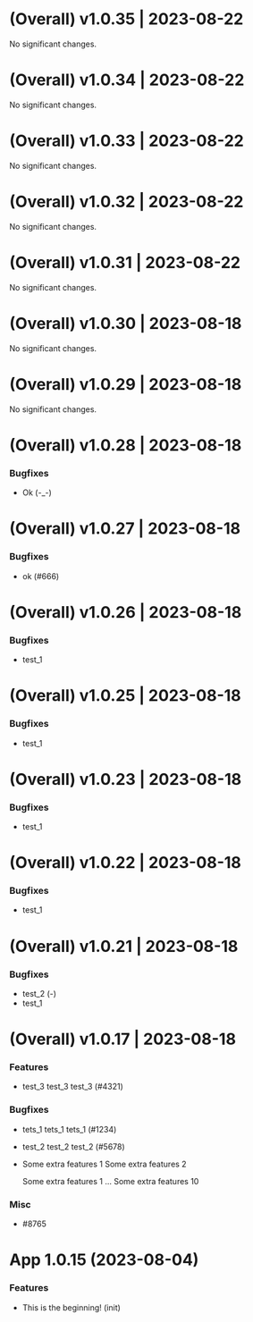 (Overall) v1.0.35 | 2023-08-22
==============================

No significant changes.


(Overall) v1.0.34 | 2023-08-22
==============================

No significant changes.


(Overall) v1.0.33 | 2023-08-22
==============================

No significant changes.


(Overall) v1.0.32 | 2023-08-22
==============================

No significant changes.


(Overall) v1.0.31 | 2023-08-22
==============================

No significant changes.


(Overall) v1.0.30 | 2023-08-18
==============================

No significant changes.


(Overall) v1.0.29 | 2023-08-18
==============================

No significant changes.


(Overall) v1.0.28 | 2023-08-18
==============================

### Bugfixes

- Ok (-_-)


(Overall) v1.0.27 | 2023-08-18
==============================

### Bugfixes

- ok (#666)


(Overall) v1.0.26 | 2023-08-18
==============================

### Bugfixes

- test_1


(Overall) v1.0.25 | 2023-08-18
==============================

### Bugfixes

- test_1


(Overall) v1.0.23 | 2023-08-18
==============================

### Bugfixes

- test_1


(Overall) v1.0.22 | 2023-08-18
==============================

### Bugfixes

- test_1


(Overall) v1.0.21 | 2023-08-18
==============================

### Bugfixes

- test_2 (-)
- test_1


(Overall) v1.0.17 | 2023-08-18
==============================

### Features

- test_3 test_3 test_3 (#4321)

### Bugfixes

- tets_1 tets_1 tets_1 (#1234)
- test_2 test_2 test_2 (#5678)
- Some extra features 1
  Some extra features 2

  Some extra features 1
  ...
  Some extra features 10

### Misc

- #8765


# App 1.0.15 (2023-08-04)

### Features

- This is the beginning! (init)

